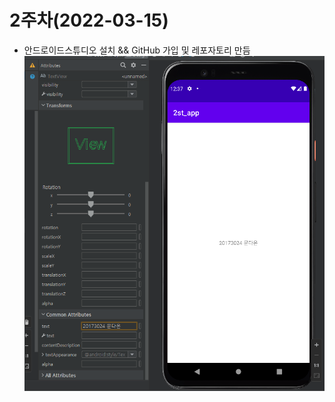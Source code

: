 # 2주차(2022-03-15)
- 안드로이드스튜디오 설치 && GitHub 가입 및 레포자토리 만듬
<img width="" height="" src="./pic/2st.png"></img>
